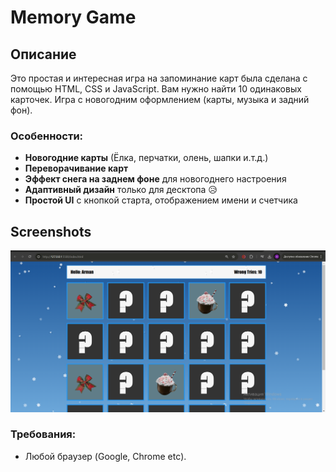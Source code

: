 # Memory Game

## Описание
Это простая и интересная игра на запоминание карт была сделана с помощью HTML, CSS и JavaScript. Вам нужно найти 10 одинаковых карточек. Игра с новогодним оформлением (карты, музыка и задний фон).

### Особенности:
- **Новогодние карты** (Ёлка, перчатки, олень, шапки и.т.д.)
- **Переворачивание карт** 
- **Эффект снега на заднем фоне** для новогоднего настроения
- **Адаптивный дизайн** только для десктопа 😥
- **Простой UI** с кнопкой старта, отображением имени и счетчика


## Screenshots
![Game Screenshot](https://github.com/arma127/memory/blob/main/Screenshot.png)


### Требования:
- Любой браузер (Google, Chrome etc).


